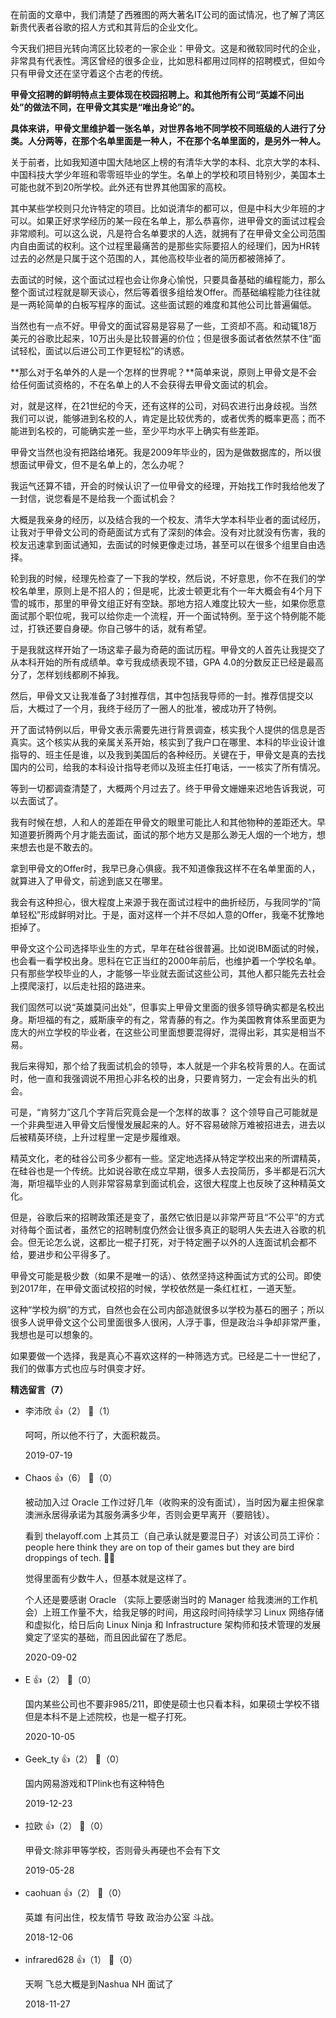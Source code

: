在前面的文章中，我们清楚了西雅图的两大著名IT公司的面试情况，也了解了湾区新贵代表者谷歌的招人方式和其背后的企业文化。

今天我们把目光转向湾区比较老的一家企业：甲骨文。这是和微软同时代的企业，非常具有代表性。湾区曾经的很多企业，比如思科都用过同样的招聘模式，但如今只有甲骨文还在坚守着这个古老的传统。

**甲骨文招聘的鲜明特点主要体现在校园招聘上。和其他所有公司“英雄不问出处”的做法不同，在甲骨文其实是“唯出身论”的。**

**具体来讲，甲骨文里维护着一张名单，对世界各地不同学校不同班级的人进行了分类。人分两等，在那个名单里面是一种人，不在那个名单里面的，是另外一种人。**

关于前者，比如我知道中国大陆地区上榜的有清华大学的本科、北京大学的本科、中国科技大学少年班和零零班毕业的学生。名单上的学校和项目特别少，美国本土可能也就不到20所学校。此外还有世界其他国家的高校。

其中某些学校则只允许特定的项目。比如说清华的都可以，但是中科大少年班的才可以。如果正好求学经历的某一段在名单上，那么恭喜你，进甲骨文的面试过程会非常顺利。可以这么说，凡是符合名单要求的人选，就拥有了在甲骨文全公司范围内自由面试的权利。这个过程里最痛苦的是那些实际要招人的经理们，因为HR转过去的必然是只属于这个范围的人，其他高校毕业者的简历都被筛掉了。

去面试的时候，这个面试过程也会让你身心愉悦，只要具备基础的编程能力，那么整个面试过程就是聊天谈心，然后等着很多组给发Offer。而基础编程能力往往就是一两轮简单的白板写程序的面试。这些面试题的难度和其他公司比普遍偏低。

当然也有一点不好。甲骨文的面试容易是容易了一些，工资却不高。和动辄18万美元的谷歌比起来，10万出头是比较普遍的价位；但是很多面试者依然禁不住“面试轻松，面试以后进公司工作更轻松”的诱惑。

**那么对于名单外的人是一个怎样的世界呢？**简单来说，原则上甲骨文是不会给任何面试资格的，不在名单上的人不会获得去甲骨文面试的机会。

对，就是这样，在21世纪的今天，还有这样的公司，对码农进行出身歧视。当然我们可以说，能够进到名校的人，肯定是比较优秀的，或者优秀的概率更高；而不能进到名校的，可能确实差一些，至少平均水平上确实有些差距。

甲骨文当然也没有把路给堵死。我是2009年毕业的，因为是做数据库的，所以很想面试甲骨文，但不是名单上的，怎么办呢？

我运气还算不错，开会的时候认识了一位甲骨文的经理，开始找工作时我给他发了一封信，说您看是不是给我一个面试机会？

大概是我亲身的经历，以及结合我的一个校友、清华大学本科毕业者的面试经历，让我对于甲骨文公司的奇葩面试方式有了深刻的体会。没有对比就没有伤害，我的校友迅速拿到面试通知，去面试的时候更像走过场，甚至可以在很多个组里自由选择。

轮到我的时候，经理先检查了一下我的学校，然后说，不好意思，你不在我们的学校名单里，原则上是不招人的；但是呢，比波士顿更北有个一年大概会有4个月下雪的城市，那里的甲骨文组正好有空缺。那地方招人难度比较大一些，如果你愿意面试那个职位呢，我可以给你走一个流程，开一个面试特例。至于这个特例能不能过，打铁还要自身硬。你自己够牛的话，就有希望。

于是我就这样开始了一场这辈子最为奇葩的面试历程。甲骨文的人首先让我提交了从本科开始的所有成绩单。幸亏我成绩表现不错，GPA 4.0的分数反正已经是最高分了，怎样划线都刷不掉我。

然后，甲骨文又让我准备了3封推荐信，其中包括我导师的一封。推荐信提交以后，大概过了一个月，我终于经历了一圈人的批准，被成功开了特例。

开了面试特例以后，甲骨文表示需要先进行背景调查，核实我个人提供的信息是否真实。这个核实从我的亲属关系开始，核实到了我户口在哪里、本科的毕业设计谁指导的、班主任是谁，以及我到美国后的各种经历。关键在于，甲骨文是真的去找国内的公司，给我的本科设计指导老师以及班主任打电话，一一核实了所有情况。

等到一切都调查清楚了，大概两个月过去了。终于甲骨文姗姗来迟地告诉我说，可以去面试了。

我有时候在想，人和人的差距在甲骨文的眼里可能比人和其他物种的差距还大。早知道要折腾两个月才能去面试，面试的那个地方又是那么渺无人烟的一个地方，想来想去也是不敢去的。

拿到甲骨文的Offer时，我早已身心俱疲。我不知道像我这样不在名单里面的人，就算进入了甲骨文，前途到底又在哪里。

我会有这种担心，很大程度上来源于我在面试过程中的曲折经历，与我同学的“简单轻松”形成鲜明对比。于是，面对这样一个并不尽如人意的Offer，我毫不犹豫地拒掉了。

甲骨文这个公司选择毕业生的方式，早年在硅谷很普遍。比如说IBM面试的时候，也会看一看学校出身。思科在它正当红的2000年前后，也维护着一个学校名单。只有那些学校毕业的人，才能够一毕业就去面试这些公司，其他人都只能先去社会上摸爬滚打，以后走社招的路进来。

我们固然可以说“英雄莫问出处”，但事实上甲骨文里面的很多领导确实都是名校出身。斯坦福的有之，威斯康辛的有之，常青藤的有之。作为美国教育体系里面更为庞大的州立学校的毕业者，在这些公司里面想要混得好，混得出彩，其实是相当不易。

我后来得知，那个给了我面试机会的领导，本人就是一个非名校背景的人。在面试时，他一直和我强调说不用担心非名校的出身，只要肯努力，一定会有出头的机会。

可是，“肯努力”这几个字背后究竟会是一个怎样的故事？ 这个领导自己可能就是一个非典型进入甲骨文后慢慢发展起来的人。好不容易破除万难被招进去，进去以后被精英环绕，上升过程里一定是步履维艰。

精英文化，老的硅谷公司多少都有一些。坚定地选择从特定学校出来的所谓精英，在硅谷也是一个传统。比如说谷歌在成立早期，很多人去投简历，多半都是石沉大海，斯坦福毕业的人则非常容易拿到面试机会，这很大程度上也反映了这种精英文化。

但是，谷歌后来的招聘政策还是变了，虽然它依旧是以非常严苛且“不公平”的方式对待每个面试者，虽然它的招聘制度仍然会让很多真正的聪明人失去进入谷歌的机会。但无论怎么说，这都比一棍子打死，对于特定圈子以外的人连面试机会都不给，要进步和公平得多了。

甲骨文可能是极少数（如果不是唯一的话）、依然坚持这种面试方式的公司。即使到2017年，在甲骨文面试校招的时候，学校依然是一条红杠杠，一道天堑。

这种“学校为纲”的方式，自然也会在公司内部造就很多以学校为基石的圈子；所以很多人说甲骨文这个公司里面很多人很闲，人浮于事，但是政治斗争却非常严重，我想也是可以想象的。

如果要做一个选择，我是真心不喜欢这样的一种筛选方式。已经是二十一世纪了，我们的做事方式也应与时俱变才好。
<div><strong>精选留言（7）</strong></div><ul>
<li><span>李沛欣</span> 👍（2） 💬（1）<p>呵呵，所以他不行了，大面积裁员。</p>2019-07-19</li><br/><li><span>Chaos</span> 👍（6） 💬（0）<p>被动加入过 Oracle 工作过好几年（收购来的没有面试），当时因为雇主担保拿澳洲永居得承诺为其服务满多少年，否则会更早离开（要赔钱）。

看到 thelayoff.com 上其员工（自己承认就是要混日子）对该公司员工评价： people here think they are on top of their games but they are bird droppings of tech. 🤦‍♂️

觉得里面有少数牛人，但基本就是这样了。

个人还是要感谢 Oracle （实际上要感谢当时的 Manager 给我澳洲的工作机会）上班工作量不大，给我足够的时间，用这段时间持续学习 Linux 网络存储和虚拟化，给日后向 Linux Ninja 和 Infrastructure 架构师和技术管理的发展奠定了坚实的基础，而且因此留在了悉尼。</p>2020-09-02</li><br/><li><span>E</span> 👍（2） 💬（0）<p>国内某些公司也不要非985&#47;211，即使是硕士也只看本科，如果硕士学校不错但是本科不是上述院校，也是一棍子打死。</p>2020-10-05</li><br/><li><span>Geek_ty</span> 👍（2） 💬（0）<p>国内网易游戏和TPlink也有这种特色</p>2019-12-23</li><br/><li><span>拉欧</span> 👍（2） 💬（0）<p>甲骨文:除非甲等学校，否则骨头再硬也不会有下文</p>2019-05-28</li><br/><li><span>caohuan</span> 👍（2） 💬（0）<p>英雄 有问出住，校友情节 导致 政治办公室 斗战。</p>2018-12-06</li><br/><li><span>infrared628</span> 👍（1） 💬（0）<p>天啊 飞总大概是到Nashua NH 面试了</p>2018-11-27</li><br/>
</ul>
